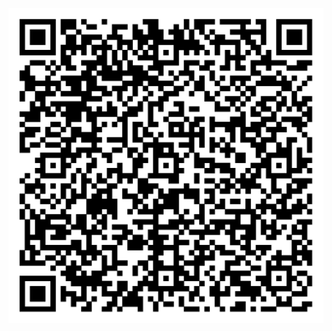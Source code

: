 [![Binder](qr-code-ECB_rotrng.png)](https://mybinder.org/v2/gh/patrickhaddadteaching/ECB_rotrng/main?urlpath=voila%2Frender%2Frotrng_binder.ipynb)
